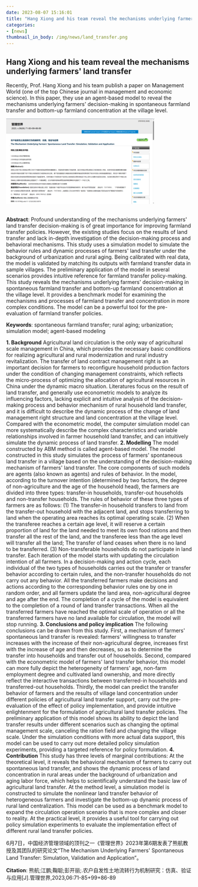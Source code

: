 ```yaml
---
date: 2023-08-07 15:16:01
title: "Hang Xiong and his team reveal the mechanisms underlying farmers' land transfer"
categories:
- [news]
thumbnail_in_body: /img/news/land_transfer.png
---
```

## <div class="mdh-post_flex_center_center">Hang Xiong and his team reveal the mechanisms underlying farmers' land transfer</div>

Recently, Prof. Hang Xiong and his team publish a paper on Management World (one of the top Chinese journal in management and economic science). In this paper, they use an agent-based model to reveal the mechanisms underlying farmers' decision-making in spontaneous farmland transfer and bottom-up farmland concentration at the village level.

<div class="mdh-post_textAlign_center">
    <img class="mdh-post_block-item" style="max-width: 80%;margin-bottom: 16px;" src="/img/news/land_transfer.png">
</div>

**Abstract**: Profound understanding of the mechanisms underlying farmers' land transfer decision-making is of great importance for improving farmland transfer policies. However, the existing studies focus on the results of land transfer and lack in-depth investigation of the decision-making process and behavioral mechanisms. This study uses a simulation model to simulate the behavior rules and dynamic processes of farmers' land transfer under the background of urbanization and rural aging. Being calibrated with real data, the model is validated by matching its outputs with farmland transfer data in sample villages. The preliminary application of the model in several scenarios provides intuitive reference for farmland transfer policy-making. This study reveals the mechanisms underlying farmers' decision-making in spontaneous farmland transfer and bottom-up farmland concentration at the village level. It provides a benchmark model for examining the mechanisms and processes of farmland transfer and concentration in more complex conditions. The model can be a powerful tool for the pre-evaluation of farmland transfer policies.

**Keywords**: spontaneous farmland transfer; rural aging; urbanization; simulation model; agent-based modeling

**1. Background**
   Agricultural land circulation is the only way of agricultural scale management in China, which provides the necessary basic conditions for realizing agricultural and rural modernization and rural industry revitalization. The transfer of land contract management right is an important decision for farmers to reconfigure household production factors under the condition of changing management constraints, which reflects the micro-process of optimizing the allocation of agricultural resources in China under the dynamic macro situation. Literatures focus on the result of land transfer, and generally use econometric models to analyze its influencing factors, lacking explicit and intuitive analysis of the decision-making process and behavior mechanism of rural household land transfer, and it is difficult to describe the dynamic process of the change of land management right structure and land concentration at the village level. Compared with the econometric model, the computer simulation model can more systematically describe the complex characteristics and variable relationships involved in farmer household land transfer, and can intuitively simulate the dynamic process of land transfer.
**2. Modelling**
   The model constructed by ABM method is called agent-based model. The model constructed in this study simulates the process of farmers' spontaneous land transfer in a village based on the understanding of the decision-making mechanism of farmers' land transfer. The core components of such models are agents (also known as agents) and rules of behavior. In the model, according to the turnover intention (determined by two factors, the degree of non-agriculture and the age of the household head), the farmers are divided into three types: transfer-in households, transfer-out households and non-transfer households. The rules of behavior of these three types of farmers are as follows: (1) The transfer-in household transfers to land from the transfer-out household with the adjacent land, and stops transferring to land when the operating area reaches its optimal operating scale. (2) When the transferee reaches a certain age level, it will reserve a certain proportion of land for the land needed to meet its own food rations and then transfer all the rest of the land, and the transferee less than the age level will transfer all the land; The transfer of land ceases when there is no land to be transferred. (3) Non-transferable households do not participate in land transfer.
   Each iteration of the model starts with updating the circulation intention of all farmers. In a decision-making and action cycle, each individual of the two types of households carries out the transfer or transfer behavior according to certain rules, and the non-transfer households do not carry out any behavior. All the transferred farmers make decisions and actions according to the corresponding behavior rules one by one in random order, and all farmers update the land area, non-agricultural degree and age after the end. The completion of a cycle of the model is equivalent to the completion of a round of land transfer transactions. When all the transferred farmers have reached the optimal scale of operation or all the transferred farmers have no land available for circulation, the model will stop running.
**3. Conclusions and policy implication**
   The following conclusions can be drawn from this study. First, a mechanism of farmers' spontaneous land transfer is revealed: farmers' willingness to transfer increases with the increase of their non-agricultural degree, increases first with the increase of age and then decreases, so as to determine the transfer into households and transfer out of households. Second, compared with the econometric model of farmers' land transfer behavior, this model can more fully depict the heterogeneity of farmers' age, non-farm employment degree and cultivated land ownership, and more directly reflect the interactive transactions between transferred-in households and transferred-out households. Thirdly, the model can predict the transfer behavior of farmers and the results of village land concentration under different policies of agricultural land transfer support, carry out the pre-evaluation of the effect of policy implementation, and provide intuitive enlightenment for the formulation of agricultural land transfer policies. The preliminary application of this model shows its ability to depict the land transfer results under different scenarios such as changing the optimal management scale, canceling the ration field and changing the village scale. Under the simulation conditions with more actual data support, this model can be used to carry out more detailed policy simulation experiments, providing a targeted reference for policy formulation.
**4. Contribution**
   This study has three levels of marginal contributions: At the theoretical level, it reveals the behavioral mechanism of farmers to carry out spontaneous land transfer, and shows the dynamic process of land concentration in rural areas under the background of urbanization and aging labor force, which helps to scientifically understand the basic law of agricultural land transfer. At the method level, a simulation model is constructed to simulate the nonlinear land transfer behavior of heterogeneous farmers and investigate the bottom-up dynamic process of rural land centralization. This model can be used as a benchmark model to expand the circulation operation scenario that is more complex and closer to reality. At the practical level, it provides a useful tool for carrying out policy simulation experiments to evaluate the implementation effect of different rural land transfer policies.

6月7日，中国经济管理领域的顶刊之一《管理世界》2023年第6期发表了熊航教授及其团队的研究论文“The Mechanism Underlying Farmers' Spontaneous Land Transfer: Simulation, Validation and Application”。

**Citation**:
熊航;江鹏;鞠聪;彭开丽;.农户自发性土地流转行为机制研究：仿真、验证与应用[J].管理世界,2023,06:71-85+99+86-89
